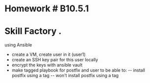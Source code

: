 # Homework # B10.5.1
# Skill Factory . 
using Ansible
* create a VM, create user in it (user1)
* create an SSH key pair for this user locally
* encrypt the keys with ansible vault
* make tagged playbook for postfix and user to be able to: 
  -- install postfix using a tag 
  -- won't install postfix using a tag